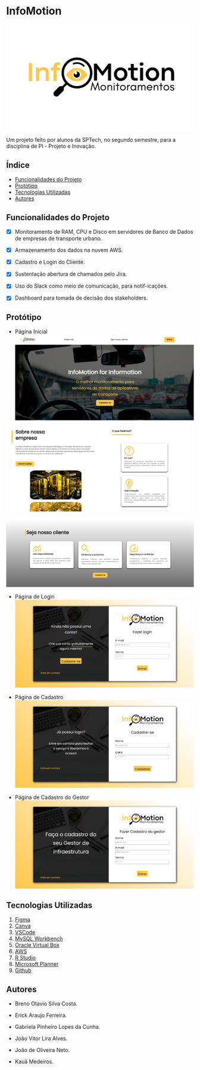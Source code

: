 # InfoMotion
![InfoMotion](prototipo/logo_fundo_branco.png)
<p> Um projeto feito por alunos da SPTech, no segundo semestre, para a disciplina de PI - Projeto e Inovação. </p>

## Índice
- <a href="#funcionalidades-do-projeto"> Funcionalidades do Projeto </a>
- <a href="#protótipo"> Protótipo </a> 
- <a href="#tecnologias-utilizadas"> Tecnologias Utilizadas </a> 
- <a href="#autores"> Autores </a> 

## Funcionalidades do Projeto
- [x] Monitoramento de RAM, CPU e Disco em servidores de Banco de Dados de empresas de transporte urbano.
- [x] Armazenamento dos dados na nuvem AWS.
- [x] Cadastro e Login do Cliente.
- [x] Sustentação abertura de chamados pelo Jira.
- [x] Uso do Slack como meio de comunicação, para notif-icações.
- [x] Dashboard para tomada de decisão dos stakeholders.


## Protótipo
- Página Inicial
![Página Home](prototipo/inicial1.png)

![Página Home](prototipo/inicial2.png)

![Página Home](prototipo/inicial3.png)

- Página de Login
![Página de Login](prototipo/login.png)

- Página de Cadastro
![Página de Cadastro](prototipo/cadastro.png)

- Página de Cadastro do Gestor
![Página de Cadastro](prototipo/cadastro_gestor.png)

## Tecnologias Utilizadas
1. [Figma](https://www.figma.com/)
2. [Canva](https://www.canva.com/pt_br/)
3. [VSCode](https://code.visualstudio.com)
4. [MySQL Workbench](https://www.mysql.com/products/workbench/)
5. [Oracle Virtual Box](https://www.virtualbox.org/wiki/Downloads)
6. [AWS](https://aws.amazon.com/pt/)
7. [R Studio](https://rstudio-education.github.io/hopr/starting.html)
8. [Microsoft Planner](https://planner.cloud.microsoft/)
9. [Github](https://github.com/)

## Autores
- Breno Otavio Silva Costa.

- Erick Araujo Ferreira.

- Gabriela Pinheiro Lopes da Cunha.

- João Vitor Lira Alves.

- João de Oliveira Neto.

- Kauã Medeiros.

